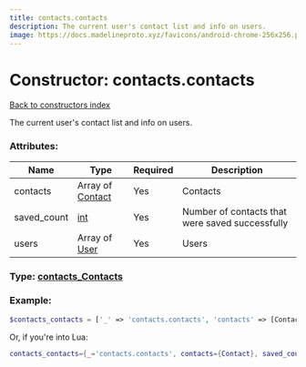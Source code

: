 ```yaml
---
title: contacts.contacts
description: The current user's contact list and info on users.
image: https://docs.madelineproto.xyz/favicons/android-chrome-256x256.png
---
```

# Constructor: contacts.contacts  
[Back to constructors index](index.md)



The current user's contact list and info on users.

### Attributes:

| Name     |    Type       | Required | Description |
|----------|---------------|----------|-------------|
|contacts|Array of [Contact](../types/Contact.md) | Yes|Contacts|
|saved\_count|[int](../types/int.md) | Yes|Number of contacts that were saved successfully|
|users|Array of [User](../types/User.md) | Yes|Users|



### Type: [contacts\_Contacts](../types/contacts_Contacts.md)


### Example:

```php
$contacts_contacts = ['_' => 'contacts.contacts', 'contacts' => [Contact, Contact], 'saved_count' => int, 'users' => [User, User]];
```  


Or, if you're into Lua:

```lua
contacts_contacts={_='contacts.contacts', contacts={Contact}, saved_count=int, users={User}}

```


